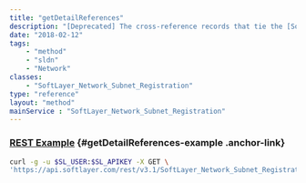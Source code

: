 ```yaml
---
title: "getDetailReferences"
description: "[Deprecated] The cross-reference records that tie the [SoftLayer_Account_Regional_Registry_Detail](/reference/datatypes/SoftLayer_Account_Regional_Registry_Detail) objects to the registration object."
date: "2018-02-12"
tags:
    - "method"
    - "sldn"
    - "Network"
classes:
    - "SoftLayer_Network_Subnet_Registration"
type: "reference"
layout: "method"
mainService : "SoftLayer_Network_Subnet_Registration"
---
```


### [REST Example](#getDetailReferences-example) <a href="/article/rest/"><i class="fas fa-question"></i></a> {#getDetailReferences-example .anchor-link} 
```bash
curl -g -u $SL_USER:$SL_APIKEY -X GET \
'https://api.softlayer.com/rest/v3.1/SoftLayer_Network_Subnet_Registration/{SoftLayer_Network_Subnet_RegistrationID}/getDetailReferences'
```
